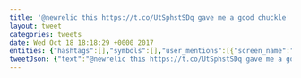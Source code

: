 ```yaml
---
title: '@newrelic this https://t.co/UtSphstSDq gave me a good chuckle'
layout: tweet
categories: tweets
date: Wed Oct 18 18:18:29 +0000 2017
entities: {"hashtags":[],"symbols":[],"user_mentions":[{"screen_name":"newrelic","name":"New Relic","id":15527007,"id_str":"15527007","indices":[0,9]}],"urls":[{"url":"https://t.co/UtSphstSDq","expanded_url":"http://take.ms/K9E23","display_url":"take.ms/K9E23","indices":[15,38]}]}
tweetJson: {"text":"@newrelic this https://t.co/UtSphstSDq gave me a good chuckle"}
---
```

